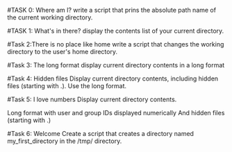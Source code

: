 #TASK 0: Where am I?
write a script that prins the absolute path name of the current working directory.

#TASK 1: What's in there?
display the contents list of your current directory.

#Task 2:There is no place like home
write a script that changes the working directory to the user's home directory.

#Task 3: The long format
display current directory contents in a long format

#Task 4: Hidden files
Display current directory contents, including hidden files (starting with .). Use the long format.

#Task 5: I love numbers
Display current directory contents.

Long format
with user and group IDs displayed numerically
And hidden files (starting with .)

#Task 6: Welcome
Create a script that creates a directory named my_first_directory in the /tmp/ directory.
